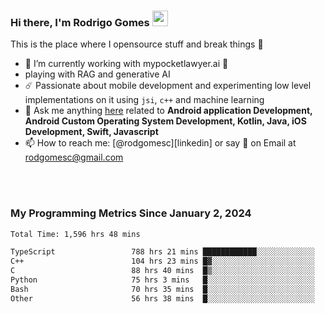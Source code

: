 
### Hi there, I'm Rodrigo Gomes <img src="https://media.giphy.com/media/hvRJCLFzcasrR4ia7z/giphy.gif" width="25px">
This is the place where I opensource stuff and break things 🤣
- 🔭 I’m currently working with mypocketlawyer.ai 💜
- playing with RAG and generative AI
- ☄️ Passionate about mobile development and experimenting low level implementations on it using `jsi`, `c++` and machine learning
- 💬 Ask me anything [here](https://github.com/rodgomesc/rodgomesc/issues) related to <b>Android application Development, Android Custom Operating System Development, Kotlin, Java, iOS Development, Swift, Javascript</b>
- 📫 How to reach me: [@rodgomesc][linkedin] or say 👋 on Email at [rodgomesc@gmail.com](mailto:rodgomesc@gmail.com)


<br/>

<!-- 
<picture>
  <img src="/github-metrics.svg" alt="Metrics">
</picture>
-->

</br>

### My Programming Metrics Since January 2, 2024 


<!--START_SECTION:waka-->

```txt
Total Time: 1,596 hrs 48 mins

TypeScript                 788 hrs 21 mins ████████████░░░░░░░░░░░░░   47.68 %
C++                        104 hrs 23 mins █▓░░░░░░░░░░░░░░░░░░░░░░░   06.31 %
C                          88 hrs 40 mins  █▒░░░░░░░░░░░░░░░░░░░░░░░   05.36 %
Python                     75 hrs 3 mins   █░░░░░░░░░░░░░░░░░░░░░░░░   04.54 %
Bash                       70 hrs 35 mins  █░░░░░░░░░░░░░░░░░░░░░░░░   04.27 %
Other                      56 hrs 38 mins  █░░░░░░░░░░░░░░░░░░░░░░░░   03.43 %
```

<!--END_SECTION:waka-->
